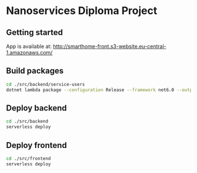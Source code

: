 # Nanoservices Diploma Project

## Getting started

App is available at: <http://smarthome-front.s3-website.eu-central-1.amazonaws.com/>

## Build packages

````sh
cd ./src/backend/service-users
dotnet lambda package --configuration Release --framework net6.0 --output-package bin/Release/net6.0/deploy-package.zip
````

## Deploy backend

````sh
cd ./src/backend
serverless deploy
````

## Deploy frontend

````sh
cd ./src/frontend
serverless deploy
````
